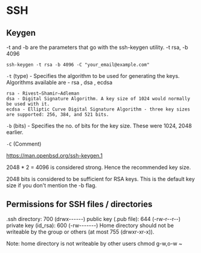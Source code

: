 # SSH

## Keygen
-t and -b are the parameters that go with the ssh-keygen utility.
-t rsa, -b 4096

```
ssh-keygen -t rsa -b 4096 -C "your_email@example.com"
```

 
```-t``` (type) - Specifies the algorithm to be used for generating the keys. Algorithms available are -  rsa , dsa , ecdsa

	rsa - Rivest–Shamir–Adleman
	dsa - Digital Signature Algorithm. A key size of 1024 would normally be used with it.
	ecdsa - Elliptic Curve Digital Signature Algorithm - three key sizes are supported: 256, 384, and 521 bits.

```-b``` (bits) - Specifies the no. of bits for the key size. These were 1024, 2048 earlier.

```-C``` (Comment)

https://man.openbsd.org/ssh-keygen.1

2048 * 2 = 4096 is considered strong. Hence the recommended key size.

2048 bits is considered to be sufficient for RSA keys. This is the default key size if you don't mention the -b flag.


## Permissions for SSH files / directories

.ssh directory: 700 (drwx------)
public key (.pub file): 644 (-rw-r--r--)
private key (id_rsa): 600 (-rw-------)
Home directory should not be writeable by the group or others (at most 755 (drwxr-xr-x)).

Note: home directory is not writeable by other users
chmod g-w,o-w ~